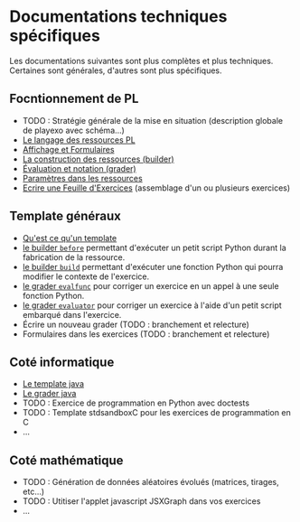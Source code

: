 # Documentations techniques spécifiques

Les documentations suivantes sont plus complètes et plus techniques. Certaines sont générales, 
d'autres sont plus spécifiques. 

## Focntionnement de PL

* TODO : Stratégie générale de la mise en situation (description globale de playexo avec schéma...)
* [Le langage des ressources PL](langage_pl.md)
* [Affichage et Formulaires](affichage.md)
* [La construction des ressources (builder)](construction.md)
* [Évaluation et notation (grader)](evaluation.md)
* [Paramètres dans les ressources](pl_settings.md)
* [Ecrire une Feuille d'Exercices](pltp.md) (assemblage d'un ou plusieurs exercices)

## Template généraux

* [Qu'est ce qu'un template](template_index.md)
* [le builder `before`](before.md) permettant d'exécuter un petit script Python durant la 
  fabrication de la ressource.
* [le builder `build`](build.md) permettant d'exécuter une fonction Python qui pourra modifier
  le contexte de l'exercice.
* [le grader `evalfunc`](evalfunc.md) pour corriger un exercice en un appel à une seule 
  fonction Python.
* [le grader `evaluator`](evaluator.md) pour corriger un exercice à l'aide d'un petit
  script embarqué dans l'exercice.
* Écrire un nouveau grader (TODO : branchement et relecture)
* Formulaires dans les exercices (TODO : branchement et relecture)

## Coté informatique

* [Le template java](template_java.md)
* [Le grader java](grader_java.md)
* TODO : Exercice de programmation en Python avec doctests
* TODO : Template stdsandboxC pour les exercices de programmation en C
* ...

## Coté mathématique

* TODO : Génération de données aléatoires évolués (matrices, tirages, etc...)
* TODO : Utitiser l'applet javascript JSXGraph dans vos exercices
* ...
